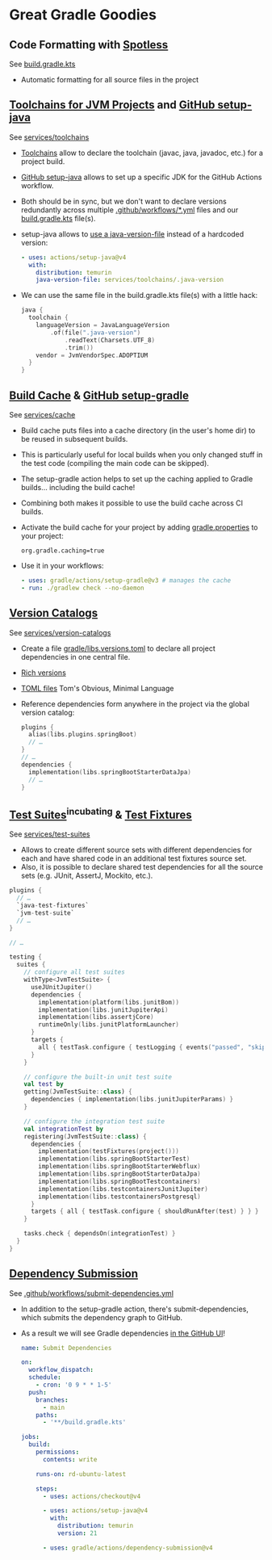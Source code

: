 # Great Gradle Goodies


## Code Formatting with [Spotless](https://github.com/diffplug/spotless/tree/main/plugin-gradle)

See [build.gradle.kts](build.gradle.kts)

- Automatic formatting for all source files in the project


## [Toolchains for JVM Projects](https://docs.gradle.org/current/userguide/toolchains.html) and [GitHub setup-java](https://github.com/marketplace/actions/setup-java-jdk)

See [services/toolchains](services/toolchains)

- [Toolchains](https://docs.gradle.org/current/userguide/toolchains.html) allow to declare the toolchain (javac, java, javadoc, etc.) for a project build.
- [GitHub setup-java](https://github.com/marketplace/actions/setup-java-jdk) allows to set up a specific JDK for the GitHub Actions workflow.
- Both should be in sync, but we don't want to declare versions redundantly across multiple [.github/workflows/*.yml](.github/workflows/) files and our [build.gradle.kts](build.gradle.kts) file(s).
- setup-java allows to [use a java-version-file](https://github.com/actions/setup-java/blob/main/docs/advanced-usage.md#Java-version-file) instead of a hardcoded version:

  ```yaml
  - uses: actions/setup-java@v4
    with:
      distribution: temurin
      java-version-file: services/toolchains/.java-version
  ```

- We can use the same file in the build.gradle.kts file(s) with a little hack:

  ```kotlin
  java {
    toolchain {
      languageVersion = JavaLanguageVersion
          .of(file(".java-version")
              .readText(Charsets.UTF_8)
              .trim())
      vendor = JvmVendorSpec.ADOPTIUM
    }
  }
  ```


## [Build Cache](https://docs.gradle.org/current/userguide/build_cache.html) & [GitHub setup-gradle](https://github.com/gradle/actions/tree/main/setup-gradle)

See [services/cache](services/cache)

- Build cache puts files into a cache directory (in the user's home dir) to be reused in subsequent builds.
- This is particularly useful for local builds when you only changed stuff in the test code (compiling the main code can be skipped).
- The setup-gradle action helps to set up the caching applied to Gradle builds… including the build cache!
- Combining both makes it possible to use the build cache across CI builds.
- Activate the build cache for your project by adding [gradle.properties](gradle.properties) to your project:

  ```properties
  org.gradle.caching=true
  ```

- Use it in your workflows:

  ```yaml
  - uses: gradle/actions/setup-gradle@v3 # manages the cache
  - run: ./gradlew check --no-daemon
  ```


## [Version Catalogs](https://docs.gradle.org/current/userguide/platforms.html#sub:central-declaration-of-dependencies)

See [services/version-catalogs](services/version-catalogs)

- Create a file [gradle/libs.versions.toml](gradle/libs.versions.toml) to declare all project dependencies in one central file.
- [Rich versions](https://docs.gradle.org/current/userguide/rich_versions.html#rich-version-constraints)
- [TOML files](https://toml.io/en/) Tom's Obvious, Minimal Language
- Reference dependencies form anywhere in the project via the global version catalog:

  ```kotlin
  plugins { 
    alias(libs.plugins.springBoot)
    // …
  }
  // …
  dependencies {
    implementation(libs.springBootStarterDataJpa)
    // …
  }
  ```


## [Test Suites](https://docs.gradle.org/current/userguide/jvm_test_suite_plugin.html)<sup>incubating</sup> & [Test Fixtures](https://docs.gradle.org/current/userguide/java_testing.html#sec:java_test_fixtures)

See [services/test-suites](services/test-suites)

- Allows to create different source sets with different dependencies for each and have shared code in an additional test fixtures source set.
- Also, it is possible to declare shared test dependencies for all the source sets (e.g. JUnit, AssertJ, Mockito, etc.).

```kotlin
plugins {
  // …
  `java-test-fixtures`
  `jvm-test-suite`
  // …
}

// …

testing {
  suites {
    // configure all test suites
    withType<JvmTestSuite> {
      useJUnitJupiter()
      dependencies {
        implementation(platform(libs.junitBom))
        implementation(libs.junitJupiterApi)
        implementation(libs.assertjCore)
        runtimeOnly(libs.junitPlatformLauncher)
      }
      targets {
        all { testTask.configure { testLogging { events("passed", "skipped", "failed") } } }
      }
    }

    // configure the built-in unit test suite
    val test by
    getting(JvmTestSuite::class) {
      dependencies { implementation(libs.junitJupiterParams) }
    }

    // configure the integration test suite
    val integrationTest by
    registering(JvmTestSuite::class) {
      dependencies {
        implementation(testFixtures(project()))
        implementation(libs.springBootStarterTest)
        implementation(libs.springBootStarterWebflux)
        implementation(libs.springBootStarterDataJpa)
        implementation(libs.springBootTestcontainers)
        implementation(libs.testcontainersJunitJupiter)
        implementation(libs.testcontainersPostgresql)
      }
      targets { all { testTask.configure { shouldRunAfter(test) } } }
    }

    tasks.check { dependsOn(integrationTest) }
  }
}
```


## [Dependency Submission](https://github.com/gradle/actions/blob/main/docs/dependency-submission.md)

See [.github/workflows/submit-dependencies.yml](.github/workflows/submit-dependencies.yml)

- In addition to the setup-gradle action, there's submit-dependencies, which submits the dependency graph to GitHub.
- As a result we will see Gradle dependencies [in the GitHub UI](https://github.com/mkutz/great-gradle-goodies/security)!

  ```yaml
  name: Submit Dependencies

  on:
    workflow_dispatch:
    schedule:
      - cron: '0 9 * * 1-5'
    push:
      branches:
        - main
      paths:
        - '**/build.gradle.kts'

  jobs:
    build:
      permissions:
        contents: write

      runs-on: rd-ubuntu-latest

      steps:
        - uses: actions/checkout@v4

        - uses: actions/setup-java@v4
          with:
            distribution: temurin
            version: 21

        - uses: gradle/actions/dependency-submission@v4
  ```
